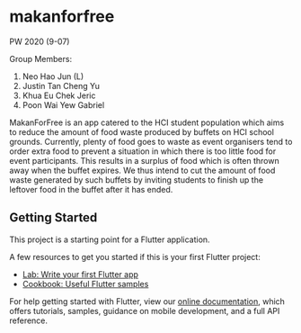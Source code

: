 # makanforfree

PW 2020 (9-07)

Group Members:
1. Neo Hao Jun (L)
2. Justin Tan Cheng Yu
3. Khua Eu Chek Jeric
4. Poon Wai Yew Gabriel

MakanForFree is an app catered to the HCI student population which aims to reduce the amount of food waste produced by buffets on HCI school grounds. Currently, plenty of food goes to waste as event organisers tend to order extra food to prevent a situation in which there is too little food for event participants. This results in a surplus of food which is often thrown away when the buffet expires. We thus intend to cut the amount of food waste generated by such buffets by inviting students to finish up the leftover food in the buffet after it has ended.

## Getting Started

This project is a starting point for a Flutter application.

A few resources to get you started if this is your first Flutter project:

- [Lab: Write your first Flutter app](https://flutter.dev/docs/get-started/codelab)
- [Cookbook: Useful Flutter samples](https://flutter.dev/docs/cookbook)

For help getting started with Flutter, view our
[online documentation](https://flutter.dev/docs), which offers tutorials,
samples, guidance on mobile development, and a full API reference.
